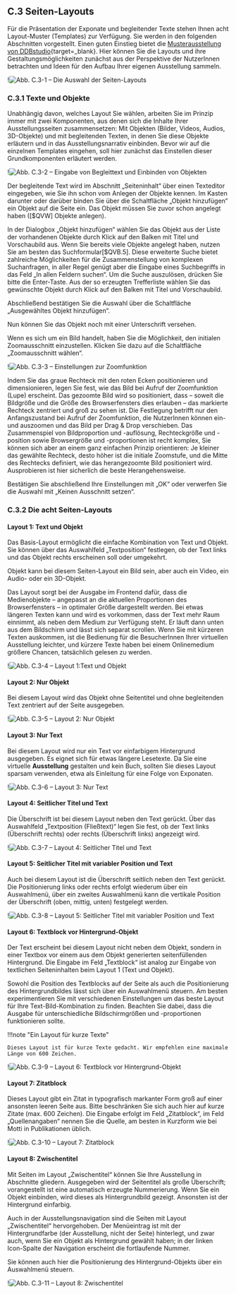 ## C.3 Seiten-Layouts

Für die Präsentation der Exponate und begleitender Texte stehen Ihnen acht Layout-Muster (Templates) zur Verfügung. Sie werden in den folgenden Abschnitten vorgestellt. Einen guten Einstieg bietet die [Musterausstellung von DDBstudio](https://google.com){target=_blank}. Hier können Sie die Layouts und ihre Gestaltungsmöglichkeiten zunächst aus der Perspektive der NutzerInnen betrachten und Ideen für den Aufbau Ihrer eigenen Ausstellung sammeln.

!![Abb. C.3-1 – Die Auswahl der Seiten-Layouts][C-3_1]

### C.3.1 Texte und Objekte

Unabhängig davon, welches Layout Sie wählen, arbeiten Sie im Prinzip immer mit zwei Komponenten, aus denen sich die Inhalte Ihrer Ausstellungsseiten zusammensetzen: Mit Objekten (Bilder, Videos, Audios, 3D-Objekte) und mit begleitenden Texten, in denen Sie diese Objekte erläutern und in das Ausstellungsnarrativ einbinden. Bevor wir auf die einzelnen Templates eingehen, soll hier zunächst das Einstellen dieser Grundkomponenten erläutert werden.

!![Abb. C.3-2 – Eingabe von Begleittext und Einbinden von Objekten][C-3_2]

Der begleitende Text wird im Abschnitt „Seiteninhalt“ über einen Texteditor eingegeben, wie Sie ihn schon vom Anlegen der Objekte kennen. Im Kasten darunter oder darüber binden Sie über die Schaltfläche „Objekt hinzufügen“ ein Objekt auf die Seite ein. Das Objekt müssen Sie zuvor schon angelegt haben ([$QVW] Objekte anlegen).

In der Dialogbox „Objekt hinzufügen“ wählen Sie das Objekt aus der Liste der vorhandenen Objekte durch Klick auf den Balken mit Titel und Vorschaubild aus. Wenn Sie bereits viele Objekte angelegt haben, nutzen Sie am besten das Suchformular[$QVB.5]. Diese erweiterte Suche bietet zahlreiche Möglichkeiten für die Zusammenstellung von komplexen Suchanfragen, in aller Regel genügt aber die Eingabe eines Suchbegriffs in das Feld „In allen Feldern suchen“. Um die Suche auszulösen, drücken Sie bitte die Enter-Taste. Aus der so erzeugten Trefferliste wählen Sie das gewünschte Objekt durch Klick auf den Balken mit Titel und Vorschaubild.

Abschließend bestätigen Sie die Auswahl über die Schaltfläche „Ausgewähltes Objekt hinzufügen“.

Nun können Sie das Objekt noch mit einer Unterschrift versehen.

Wenn es sich um ein Bild handelt, haben Sie die Möglichkeit, den initialen Zoomausschnitt einzustellen. Klicken Sie dazu auf die Schaltfläche „Zoomausschnitt wählen“. 

!![Abb. C.3-3 – Einstellungen zur Zoomfunktion][C-3_3]

Indem Sie das graue Rechteck mit den roten Ecken positionieren und dimensionieren, legen Sie fest, wie das Bild bei Aufruf der Zoomfunktion (Lupe) erscheint. Das gezoomte Bild wird so positioniert, dass – soweit die Bildgröße und die Größe des Browserfensters dies erlauben – das markierte Rechteck zentriert und groß zu sehen ist. Die Festlegung betrifft nur den Anfangszustand bei Aufruf der Zoomfunktion, die NutzerInnen können ein- und auszoomen und das Bild per Drag & Drop verschieben. Das Zusammenspiel von Bildproportion und -auflösung, Rechteckgröße und -position sowie Browsergröße und -proportionen ist recht komplex, Sie können sich aber an einem ganz einfachen Prinzip orientieren: Je kleiner das gewählte Rechteck, desto höher ist die initiale Zoomstufe, und die Mitte des Rechtecks definiert, wie das herangezoomte Bild positioniert wird. Ausprobieren ist hier sicherlich die beste Herangehensweise.

Bestätigen Sie abschließend Ihre Einstellungen mit „OK“ oder verwerfen Sie die Auswahl mit „Keinen Ausschnitt setzen“.

### C.3.2 Die acht Seiten-Layouts 

#### Layout 1: Text und Objekt

Das Basis-Layout ermöglicht die einfache Kombination von Text und Objekt. Sie können über das Auswahlfeld „Textposition“ festlegen, ob der Text links und das Objekt rechts erscheinen soll oder umgekehrt.

Objekt kann bei diesem Seiten-Layout ein Bild sein, aber auch ein Video, ein Audio- oder ein 3D-Objekt.

Das Layout sorgt bei der Ausgabe im Frontend dafür, dass die Medienobjekte – angepasst an die aktuellen Proportionen des Browserfensters – in optimaler Größe dargestellt werden. Bei etwas längeren Texten kann und wird es vorkommen, dass der Text mehr Raum einnimmt, als neben dem Medium zur Verfügung steht. Er läuft dann unten aus dem Bildschirm und lässt sich separat scrollen. Wenn Sie mit kürzeren Texten auskommen, ist die Bedienung für die BesucherInnen Ihrer virtuellen Ausstellung leichter, und kürzere Texte haben bei einem Onlinemedium größere Chancen, tatsächlich gelesen zu werden.

!![Abb. C.3-4 – Layout 1:Text und Objekt][C-3_4]

#### Layout 2: Nur Objekt

Bei diesem Layout wird das Objekt ohne Seitentitel und ohne begleitenden Text zentriert auf der Seite ausgegeben.

!![Abb. C.3-5 – Layout 2: Nur Objekt][C-3_5]

#### Layout 3: Nur Text

Bei diesem Layout wird nur ein Text vor einfarbigem Hintergrund ausgegeben. Es eignet sich für etwas längere Lesetexte. Da Sie eine virtuelle **Ausstellung** gestalten und kein Buch, sollten Sie dieses Layout sparsam verwenden, etwa als Einleitung für eine Folge von Exponaten.

!![Abb. C.3-6 – Layout 3: Nur Text][C-3_6]

#### Layout 4: Seitlicher Titel und Text

Die Überschrift ist bei diesem Layout neben den Text gerückt. Über das Auswahlfeld „Textposition (Fließtext)“ legen Sie fest, ob der Text links (Überschrift rechts) oder rechts (Überschrift links) angezeigt wird.

!![Abb. C.3-7 – Layout 4: Seitlicher Titel und Text][C-3_7]

#### Layout 5: Seitlicher Titel mit variabler Position und Text

Auch bei diesem Layout ist die Überschrift seitlich neben den Text gerückt. Die Positionierung links oder rechts erfolgt wiederum über ein Auswahlmenü, über ein zweites Auswahlmenü kann die vertikale Position der Überschrift (oben, mittig, unten) festgelegt werden.

!![Abb. C.3-8 – Layout 5: Seitlicher Titel mit variabler Position und Text][C-3_8]

#### Layout 6: Textblock vor Hintergrund-Objekt

Der Text erscheint bei diesem Layout nicht neben dem Objekt, sondern in einer Textbox vor einem aus dem Objekt generierten seitenfüllenden Hintergrund. Die Eingabe im Feld „Textblock“ ist analog zur Eingabe von textlichen Seiteninhalten beim Layout 1 (Text und Objekt).

Sowohl die Position des Textblocks auf der Seite als auch die Positionierung des Hintergrundbildes lässt sich über ein Auswahlmenü steuern. Am besten experimentieren Sie mit verschiedenen Einstellungen um das beste Layout für Ihre Text-Bild-Kombination zu finden. Beachten Sie dabei, dass die Ausgabe für unterschiedliche Bildschirmgrößen und -proportionen funktionieren sollte.

!!!note "Ein Layout für kurze Texte"

    Dieses Layout ist für kurze Texte gedacht. Wir empfehlen eine maximale Länge von 600 Zeichen.

!![Abb. C.3-9 – Layout 6: Textblock vor Hintergrund-Objekt][C-3_9]

#### Layout 7: Zitatblock

Dieses Layout gibt ein Zitat in typografisch markanter Form groß auf einer ansonsten leeren Seite aus. Bitte beschränken Sie sich auch hier auf kurze Zitate (max. 600 Zeichen). Die Eingabe erfolgt im Feld „Zitatblock“, im Feld „Quellenangaben“ nennen Sie die Quelle, am besten in Kurzform wie bei Motti in Publikationen üblich.

!![Abb. C.3-10 – Layout 7: Zitatblock][C-3_10]

#### Layout 8: Zwischentitel

Mit Seiten im Layout „Zwischentitel“ können Sie Ihre Ausstellung in Abschnitte gliedern. Ausgegeben wird der Seitentitel als große Überschrift; vorangestellt ist eine automatisch erzeugte Nummerierung. Wenn Sie ein Objekt einbinden, wird dieses als Hintergrundbild gezeigt. Ansonsten ist der Hintergrund einfarbig.

Auch in der Ausstellungsnavigation sind die Seiten mit Layout „Zwischentitel“ hervorgehoben. Der Menüeintrag ist mit der Hintergrundfarbe (der Ausstellung, nicht der Seite) hinterlegt, und zwar auch, wenn Sie ein Objekt als Hintergrund gewählt haben; in der linken Icon-Spalte der Navigation erscheint die fortlaufende Nummer.

Sie können auch hier die Positionierung des Hintergrund-Objekts über ein Auswahlmenü steuern.

!![Abb. C.3-11 – Layout 8: Zwischentitel][C-3_11]

[C-3_1]: img/C-3_1.jpg "Abb. C.3-1 – Die Auswahl der Seiten-Layouts"
[C-3_2]: img/C-3_2.jpg "Abb. C.3-2 – Eingabe von Begleittext und Einbinden von Objekten"
[C-3_3]: img/C-3_3.jpg "Abb. C.3-3 – Einstellungen zur Zoomfunktion"
[C-3_4]: img/C-3_4.jpg "Abb. C.3-4 – Layout 1: Text und Objekt"
[C-3_5]: img/C-3_5.jpg "Abb. C.3-5 – Layout 2: Nur Objekt"
[C-3_6]: img/C-3_6.jpg "Abb. C.3-6 – Layout 3: Nur Text"
[C-3_7]: img/C-3_7.jpg "Abb. C.3-7 – Layout 4: Seitlicher Titel und Text"
[C-3_8]: img/C-3_8.jpg "Abb. C.3-8 – Layout 5: Seitlicher Titel mit variabler Position und Text"
[C-3_9]: img/C-3_9.jpg "Abb. C.3-9 – Layout 6: Textblock vor Hintergrund-Objekt"
[C-3_10]: img/C-3_10.jpg "Abb. C.3-10 – Layout 7: Zitatblock"
[C-3_11]: img/C-3_11.jpg "Abb. C.3-11 – Layout 8: Zwischentitel"

